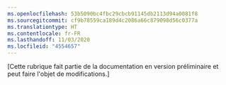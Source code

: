 ```yaml
---
ms.openlocfilehash: 53b5090bc4fbc29cbcb91145db2113d94a0081f8
ms.sourcegitcommit: cf9b78559ca189d4c2086a66c879098d56c0377a
ms.translationtype: HT
ms.contentlocale: fr-FR
ms.lasthandoff: 11/03/2020
ms.locfileid: "4554657"
---
```


[Cette rubrique fait partie de la documentation en version préliminaire et peut faire l'objet de modifications.]
